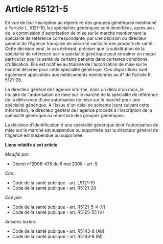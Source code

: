 # Article R5121-5

En vue de leur inscription au répertoire des groupes génériques mentionné à l'article L. 5121-10, les spécialités génériques
sont identifiées, après avis de la commission d'autorisation de mise sur le marché mentionnant la spécialité de référence
correspondante, par une décision du directeur général de l'Agence française de sécurité sanitaire des produits de santé.
Cette décision peut, le cas échéant, préciser que la substitution de la spécialité de référence par la spécialité générique
peut entraîner un risque particulier pour la santé de certains patients dans certaines conditions d'utilisation. Elle est
notifiée au titulaire de l'autorisation de mise sur le marché délivrée pour cette spécialité générique. Ces dispositions sont
également applicables aux médicaments mentionnés au 4° de l'article R. 5121-28. 

Le directeur général de l'agence informe, dans un délai d'un mois, le titulaire de l'autorisation de mise sur le marché de la
spécialité de référence de la délivrance d'une autorisation de mise sur le marché pour une spécialité générique. A l'issue
d'un délai de soixante jours suivant cette information, le directeur général de l'agence procède à l'inscription de la
spécialité générique au répertoire des groupes génériques. 

La décision d'identification d'une spécialité générique dont l'autorisation de mise sur le marché est suspendue ou supprimée
par le directeur général de l'agence est suspendue ou supprimée.

**Liens relatifs à cet article**

_Modifié par_:

  - Décret n°2008-435 du 6 mai 2008 - art. 5

_Cite_:

  - Code de la santé publique - art. L5121-10
  - Code de la santé publique - art. R5121-28

_Cité par_:

  - Code de la santé publique - art. R5121-5-4 (V)
  - Code de la santé publique - art. R5125-55 (V)

_Anciens textes_:

  - Code de la santé publique - art. R5143-8 (Ab)
  - Code de la santé publique - art. R5143-8 (M)
